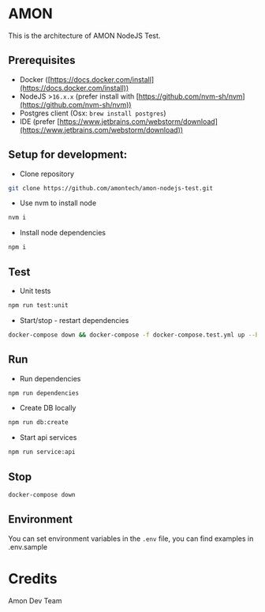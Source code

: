 # AMON

This is the architecture of AMON NodeJS Test.

## Prerequisites

- Docker ([https://docs.docker.com/install](https://docs.docker.com/install))
- NodeJS >`16.x.x` (prefer install with [https://github.com/nvm-sh/nvm](https://github.com/nvm-sh/nvm))
- Postgres client (Osx: `brew install postgres`)
- IDE (prefer [https://www.jetbrains.com/webstorm/download](https://www.jetbrains.com/webstorm/download))

## Setup for development:

- Clone repository

```sh
git clone https://github.com/amontech/amon-nodejs-test.git
```

- Use nvm to install node

```sh
nvm i
```

- Install node dependencies

```sh
npm i
```

## Test

- Unit tests

```sh
npm run test:unit
```

- Start/stop - restart dependencies

```sh
docker-compose down && docker-compose -f docker-compose.test.yml up --build db
```

## Run

- Run dependencies

```sh
npm run dependencies
```

- Create DB locally

```sh
npm run db:create
```

- Start api services

```sh
npm run service:api
```

## Stop

```sh
docker-compose down
```

## Environment

You can set environment variables in the `.env` file, you can find examples in .env.sample

# Credits

Amon Dev Team
